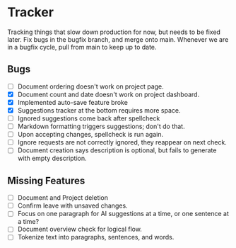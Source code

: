 # Tracker

Tracking things that slow down production for now, but needs to be fixed later.
Fix bugs in the bugfix branch, and merge onto main.
Whenever we are in a bugfix cycle, pull from main to keep up to date.

## Bugs

- [ ] Document ordering doesn't work on project page.
- [x] Document count and date doesn't work on project dashboard.
- [x] Implemented auto-save feature broke
- [x] Suggestions tracker at the bottom requires more space.
- [ ] Ignored suggestions come back after spellcheck
- [ ] Markdown formatting triggers suggestions; don't do that.
- [ ] Upon accepting changes, spellcheck is run again.
- [ ] Ignore requests are not correctly ignored, they reappear on next check.
- [ ] Document creation says description is optional, but fails to generate with empty description.

## Missing Features

- [ ] Document and Project deletion
- [ ] Confirm leave with unsaved changes.
- [ ] Focus on one paragraph for AI suggestions at a time, or one sentence at a time?
- [ ] Document overview check for logical flow.
- [ ] Tokenize text into paragraphs, sentences, and words.